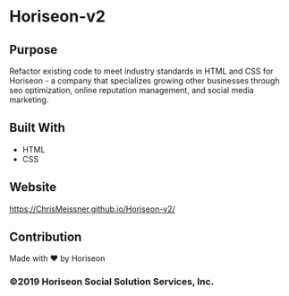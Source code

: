 # Horiseon-v2

## Purpose
Refactor existing code to meet industry standards in HTML and CSS for Horiseon - a company that specializes growing other businesses through seo optimization, online reputation management, and social media marketing.

## Built With
* HTML
* CSS

## Website
https://ChrisMeissner.github.io/Horiseon-v2/

## Contribution
Made with ❤️ by Horiseon

### ©2019 Horiseon Social Solution Services, Inc.
